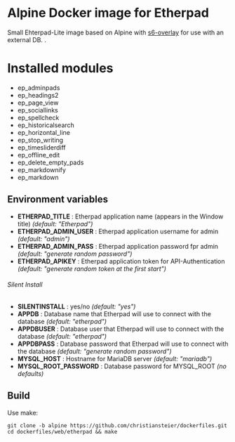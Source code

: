 # Alpine Docker image for Etherpad

Small Ehterpad-Lite image based on Alpine with [s6-overlay](https://github.com/just-containers/s6-overlay) for use with an external DB.
.

# Installed modules #

- ep_adminpads
- ep_headings2
- ep_page_view
- ep_sociallinks
- ep_spellcheck
- ep_historicalsearch
- ep_horizontal_line
- ep_stop_writing
- ep_timesliderdiff
- ep_offline_edit
- ep_delete_empty_pads
- ep_markdownify
- ep_markdown

## Environment variables

- **ETHERPAD_TITLE** : Etherpad application name (appears in the Window title) *(default: "Etherpad")*
- **ETHERPAD_ADMIN_USER** : Etherpad application username for admin *(default: "admin")*
- **ETHERPAD_ADMIN_PASS** : Etherpad application password fpr admin *(default: "generate random password")*
- **ETHERPAD_APIKEY** : Etherpad application token for API-Authentication *(default: "generate random token at the first start")*

###### Silent Install ######
- **SILENTINSTALL** : yes/no *(default: "yes")*
- **APPDB** :  Database name that Etherpad will use to connect with the database *(default: "etherpad")*
- **APPDBUSER** : Database user that Etherpad will use to connect with the database *(default: "etherpad")*
- **APPDBPASS** : Database password that Etherpad will use to connect with the database *(default: "generate random password")*
- **MYSQL_HOST** : Hostname for MariaDB server *(default: "mariadb")*
- **MYSQL_ROOT_PASSWORD** : Database password for MYSQL_ROOT *(no defaults)*

## Build

Use make:

```
git clone -b alpine https://github.com/christiansteier/dockerfiles.git
cd dockerfiles/web/etherpad && make
```
